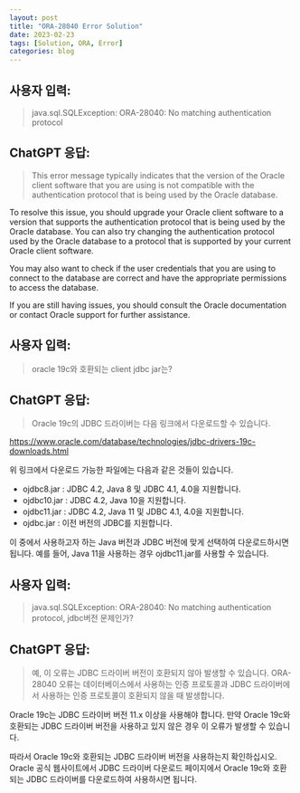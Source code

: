 ```yaml
---
layout: post
title: "ORA-28040 Error Solution"
date: 2023-02-23
tags: [Solution, ORA, Error]
categories: blog
---
```


## 사용자 입력:
> java.sql.SQLException: ORA-28040: No matching authentication protocol

## ChatGPT 응답:
> This error message typically indicates that the version of the Oracle client software that you are using is not compatible with the authentication protocol that is being used by the Oracle database.

To resolve this issue, you should upgrade your Oracle client software to a version that supports the authentication protocol that is being used by the Oracle database. You can also try changing the authentication protocol used by the Oracle database to a protocol that is supported by your current Oracle client software.

You may also want to check if the user credentials that you are using to connect to the database are correct and have the appropriate permissions to access the database. 

If you are still having issues, you should consult the Oracle documentation or contact Oracle support for further assistance.

## 사용자 입력:
> oracle 19c와 호환되는 client jdbc jar는?

## ChatGPT 응답:
> Oracle 19c의 JDBC 드라이버는 다음 링크에서 다운로드할 수 있습니다.

https://www.oracle.com/database/technologies/jdbc-drivers-19c-downloads.html

위 링크에서 다운로드 가능한 파일에는 다음과 같은 것들이 있습니다.

- ojdbc8.jar : JDBC 4.2, Java 8 및 JDBC 4.1, 4.0을 지원합니다.
- ojdbc10.jar : JDBC 4.2, Java 10을 지원합니다.
- ojdbc11.jar : JDBC 4.2, Java 11 및 JDBC 4.1, 4.0을 지원합니다.
- ojdbc.jar : 이전 버전의 JDBC를 지원합니다.

이 중에서 사용하고자 하는 Java 버전과 JDBC 버전에 맞게 선택하여 다운로드하시면 됩니다. 예를 들어, Java 11을 사용하는 경우 ojdbc11.jar를 사용할 수 있습니다.

## 사용자 입력:
> java.sql.SQLException: ORA-28040: No matching authentication protocol, jdbc버전 문제인가?

## ChatGPT 응답:
> 예, 이 오류는 JDBC 드라이버 버전이 호환되지 않아 발생할 수 있습니다. ORA-28040 오류는 데이터베이스에서 사용하는 인증 프로토콜과 JDBC 드라이버에서 사용하는 인증 프로토콜이 호환되지 않을 때 발생합니다.

Oracle 19c는 JDBC 드라이버 버전 11.x 이상을 사용해야 합니다. 만약 Oracle 19c와 호환되는 JDBC 드라이버 버전을 사용하고 있지 않은 경우 이 오류가 발생할 수 있습니다. 

따라서 Oracle 19c와 호환되는 JDBC 드라이버 버전을 사용하는지 확인하십시오. Oracle 공식 웹사이트에서 JDBC 드라이버 다운로드 페이지에서 Oracle 19c와 호환되는 JDBC 드라이버를 다운로드하여 사용하시면 됩니다.

